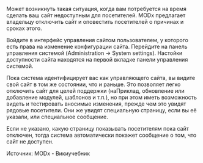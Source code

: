 Может возникнуть такая ситуация, когда вам потребуется на время сделать ваш сайт недоступным для посетителей. MODx предлагает владельцу отключить сайт и оповестить посетителей о причинах и сроках этого.

Войдите в интерфейс управления сайтом пользователем, у которого есть права на изменение конфигурации сайта. Перейдите на панель управления системой (Administration -> System settings). Настойки доступности сайта находятся на первой вкладке панели управления системой.

Пока система идентифицирует вас как управляющего сайта, вы видите свой сайт в том же состоянии, что и раньше. Это позволяет легко отключить сайт для целей поддержки (наПриклад, обновление или добавление модулей, шаблонов и т.п.), но при этом иметь возможность видеть и тестировать вносимые изменения, прежде чем это увидят рядовые посетители. Они же увидят специальную страницу, если вы её указали, или специальное сообщение.

Если не указано, какую страницу показывать посетителям пока сайт отключен, тогда система автоматически покажет сообщение о том, что сайт не доступен.

Источник: MODx - Викиучебник